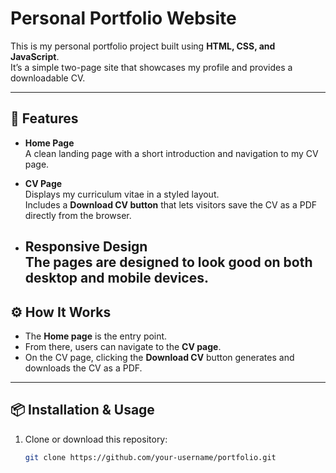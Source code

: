 # Personal Portfolio Website

This is my personal portfolio project built using **HTML, CSS, and JavaScript**.  
It’s a simple two-page site that showcases my profile and provides a downloadable CV.

---

## 🚀 Features

- **Home Page**  
  A clean landing page with a short introduction and navigation to my CV page.  

- **CV Page**  
  Displays my curriculum vitae in a styled layout.  
  Includes a **Download CV button** that lets visitors save the CV as a PDF directly from the browser.  

- **Responsive Design**  
  The pages are designed to look good on both desktop and mobile devices.
  ---

## ⚙️ How It Works

- The **Home page** is the entry point.  
- From there, users can navigate to the **CV page**.  
- On the CV page, clicking the **Download CV** button generates and downloads the CV as a PDF.  

---

## 📦 Installation & Usage

1. Clone or download this repository:
   ```bash
   git clone https://github.com/your-username/portfolio.git
   
